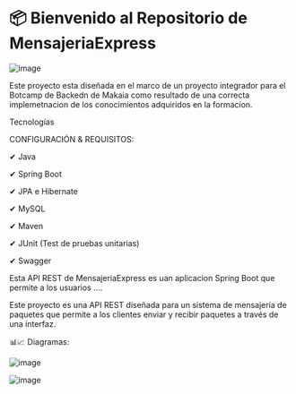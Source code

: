 # 📦  Bienvenido al Repositorio de MensajeriaExpress

![image](https://github.com/jsblandonm/MensajeraExpress/assets/116750999/02c48f02-335a-4fcc-ac2c-1b52f5482495)


Este proyecto esta diseñada en el marco de un proyecto integrador para el Botcamp de Backedn de Makaia como resultado de una correcta implemetnacion de los conocimientos  adquiridos en la formacion.

Tecnologías

CONFIGURACIÓN & REQUISITOS:

✔ Java 

✔ Spring Boot 

✔ JPA e Hibernate

✔ MySQL

✔ Maven

✔ JUnit (Test de pruebas unitarias)

✔ Swagger


Esta API REST de MensajeriaExpress es uan aplicacion Spring Boot que permite a los usuarios ....

Este proyecto es una API REST diseñada para un sistema de mensajería de paquetes que permite a los clientes enviar y recibir paquetes a través de una interfaz.

📊📈 Diagramas:

![image](https://github.com/jsblandonm/MensajeraExpress/assets/94935847/cc88201b-b721-4ad5-9ca4-6fdd06374b46)

![image](https://github.com/jsblandonm/MensajeraExpress/assets/94935847/e02f4874-f3fc-4dba-9c06-f1fdf2f68330)


